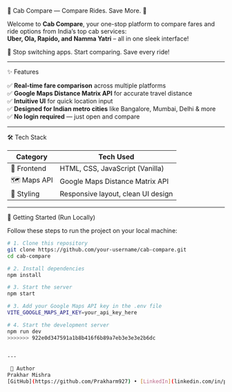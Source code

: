 🚖 Cab Compare — Compare Rides. Save More. 💸

Welcome to **Cab Compare**, your one-stop platform to compare fares and ride options from India’s top cab services:  
**Uber, Ola, Rapido, and Namma Yatri** – all in one sleek interface!

🧠 Stop switching apps. Start comparing. Save every ride!

---

 ✨ Features

✅ **Real-time fare comparison** across multiple platforms  
✅ **Google Maps Distance Matrix API** for accurate travel distance  
✅ **Intuitive UI** for quick location input  
✅ **Designed for Indian metro cities** like Bangalore, Mumbai, Delhi & more  
✅ **No login required** — just open and compare

---

🛠️ Tech Stack

| Category      | Tech Used                          |
|---------------|------------------------------------|
| 🧩 Frontend    | HTML, CSS, JavaScript (Vanilla)     |
| 🗺️ Maps API    | Google Maps Distance Matrix API     |
| 🎨 Styling     | Responsive layout, clean UI design  |

---

 🚀 Getting Started (Run Locally)

Follow these steps to run the project on your local machine:

```bash
# 1. Clone this repository
git clone https://github.com/your-username/cab-compare.git
cd cab-compare

# 2. Install dependencies
npm install

# 3. Start the server
npm start

# 3. Add your Google Maps API key in the .env file
VITE_GOOGLE_MAPS_API_KEY=your_api_key_here

# 4. Start the development server
npm run dev
>>>>>>> 922e0d347591a1b8b416f6b89a7eb3e3e3e2b6dc


---

 👤 Author
Prakhar Mishra
[GitHub](https://github.com/Prakharm927) • [LinkedIn](linkedin.com/in/prakhar-mishra468) • [Email](prakharmishra468@gmail.com)
